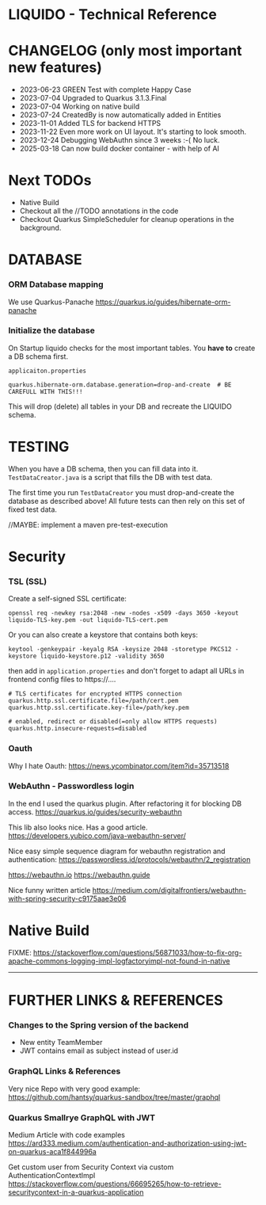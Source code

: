 # LIQUIDO - Technical Reference

# CHANGELOG (only most important new features)

 * 2023-06-23 GREEN Test with complete Happy Case
 * 2023-07-04 Upgraded to Quarkus 3.1.3.Final
 * 2023-07-04 Working on native build
 * 2023-07-24 CreatedBy is now automatically added in Entities
 * 2023-11-01 Added TLS for backend HTTPS
 * 2023-11-22 Even more work on UI layout. It's starting to look smooth.
 * 2023-12-24 Debugging WebAuthn since 3 weeks :-( No luck.
 * 2025-03-18 Can now build docker container - with help of AI

# Next TODOs

 * Native Build
 * Checkout all the //TODO annotations in the code 
 * Checkout Quarkus SimpleScheduler for cleanup operations in the background.






# DATABASE

### ORM Database mapping

We use Quarkus-Panache
https://quarkus.io/guides/hibernate-orm-panache

### Initialize the database

On Startup liquido checks for the most important tables. You **have to** create a DB schema first. 

`applicaiton.properties`

    quarkus.hibernate-orm.database.generation=drop-and-create  # BE CAREFULL WITH THIS!!!

This will drop (delete) all tables in your DB and recreate the LIQUIDO schema.

# TESTING

When you have a DB schema, then you can fill data into it. `TestDataCreator.java` is a script that
fills the DB with test data.

The first time you run `TestDataCreator` you must drop-and-create the database as described above! All
future tests can then rely on this set of fixed test data.

//MAYBE: implement a maven pre-test-execution

# Security

### TSL (SSL)

Create a self-signed SSL certificate:

    openssl req -newkey rsa:2048 -new -nodes -x509 -days 3650 -keyout liquido-TLS-key.pem -out liquido-TLS-cert.pem

Or you can also create a keystore that contains both keys:

    keytool -genkeypair -keyalg RSA -keysize 2048 -storetype PKCS12 -keystore liquido-keystore.p12 -validity 3650

then add in `application.properties` and don't forget to adapt all URLs in frontend config files to https://....

    # TLS certificates for encrypted HTTPS connection
    quarkus.http.ssl.certificate.file=/path/cert.pem
    quarkus.http.ssl.certificate.key-file=/path/key.pem
    
    # enabled, redirect or disabled(=only allow HTTPS requests)
    quarkus.http.insecure-requests=disabled

### Oauth

Why I hate Oauth: https://news.ycombinator.com/item?id=35713518

### WebAuthn - Passwordless login

In the end I used the quarkus plugin. After refactoring it for blocking DB access.
https://quarkus.io/guides/security-webauthn

This lib also looks nice. Has a good article.
https://developers.yubico.com/java-webauthn-server/

Nice easy simple sequence diagram for webauthn registration and authentication:
https://passwordless.id/protocols/webauthn/2_registration

https://webauthn.io
https://webauthn.guide

Nice funny written article
https://medium.com/digitalfrontiers/webauthn-with-spring-security-c9175aae3e06




# Native Build

FIXME:
https://stackoverflow.com/questions/56871033/how-to-fix-org-apache-commons-logging-impl-logfactoryimpl-not-found-in-native

----



# FURTHER LINKS & REFERENCES

### Changes to the Spring version of the backend

 * New entity TeamMember
 * JWT contains email as subject instead of user.id



### GraphQL Links & References

Very nice Repo with very good example:
https://github.com/hantsy/quarkus-sandbox/tree/master/graphql


### Quarkus Smallrye GraphQL with JWT

Medium Article with code examples
https://ard333.medium.com/authentication-and-authorization-using-jwt-on-quarkus-aca1f844996a

Get custom user from Security Context via custom AuthenticationContextImpl
https://stackoverflow.com/questions/66695265/how-to-retrieve-securitycontext-in-a-quarkus-application